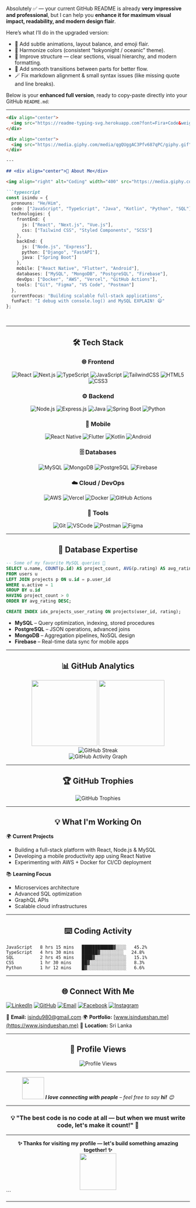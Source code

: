 Absolutely ✅ — your current GitHub README is already **very impressive and professional**, but I can help you **enhance it for maximum visual impact, readability, and modern design flair**.

Here’s what I’ll do in the upgraded version:

* 🧠 Add subtle animations, layout balance, and emoji flair.
* 🎨 Harmonize colors (consistent “tokyonight / oceanic” theme).
* 💬 Improve structure — clear sections, visual hierarchy, and modern formatting.
* 🚀 Add smooth transitions between parts for better flow.
* 🪄 Fix markdown alignment & small syntax issues (like missing quote and line breaks).

Below is your **enhanced full version**, ready to copy-paste directly into your GitHub `README.md`:

---

````markdown
<div align="center">
  <img src="https://readme-typing-svg.herokuapp.com?font=Fira+Code&weight=600&size=28&duration=3000&pause=1000&color=00C6FF&center=true&vCenter=true&width=650&lines=👋+Hey%2C+I'm+Isindu+Eshan;🚀+Full+Stack+Developer;💻+Software+Engineering+Student;🌟+Problem+Solver+%26+Innovator" alt="Typing SVG" />
</div>

<div align="center">
  <img src="https://media.giphy.com/media/qgQUggAC3Pfv687qPC/giphy.gif" width="500" height="300" alt="Coding Animation" style="border-radius: 15px; box-shadow: 0 4px 15px rgba(0,0,0,0.2);" />
</div>

---

## <div align="center">🎯 About Me</div>

<img align="right" alt="Coding" width="400" src="https://media.giphy.com/media/SWoSkN6DxTszqIKEqv/giphy.gif">

```typescript
const isindu = {
  pronouns: "He/Him",
  code: ["JavaScript", "TypeScript", "Java", "Kotlin", "Python", "SQL"],
  technologies: {
    frontEnd: {
      js: ["React", "Next.js", "Vue.js"],
      css: ["Tailwind CSS", "Styled Components", "SCSS"]
    },
    backEnd: {
      js: ["Node.js", "Express"],
      python: ["Django", "FastAPI"],
      java: ["Spring Boot"]
    },
    mobile: ["React Native", "Flutter", "Android"],
    databases: ["MySQL", "MongoDB", "PostgreSQL", "Firebase"],
    devOps: ["Docker", "AWS", "Vercel", "GitHub Actions"],
    tools: ["Git", "Figma", "VS Code", "Postman"]
  },
  currentFocus: "Building scalable full-stack applications",
  funFact: "I debug with console.log() and MySQL EXPLAIN! 😄"
};
````

<br clear="both"/>

---

## <div align="center">🛠️ Tech Stack</div>

<div align="center">

### 🌐 Frontend

![React](https://img.shields.io/badge/React-20232A?style=for-the-badge\&logo=react\&logoColor=61DAFB)
![Next.js](https://img.shields.io/badge/Next.js-000?style=for-the-badge\&logo=nextdotjs\&logoColor=white)
![TypeScript](https://img.shields.io/badge/TypeScript-007ACC?style=for-the-badge\&logo=typescript\&logoColor=white)
![JavaScript](https://img.shields.io/badge/JavaScript-FCDC00?style=for-the-badge\&logo=javascript\&logoColor=000)
![TailwindCSS](https://img.shields.io/badge/Tailwind_CSS-06B6D4?style=for-the-badge\&logo=tailwindcss\&logoColor=white)
![HTML5](https://img.shields.io/badge/HTML5-E96228?style=for-the-badge\&logo=html5\&logoColor=white)
![CSS3](https://img.shields.io/badge/CSS3-254BDD?style=for-the-badge\&logo=css3\&logoColor=white)

### ⚙️ Backend

![Node.js](https://img.shields.io/badge/Node.js-5FA04E?style=for-the-badge\&logo=node.js\&logoColor=white)
![Express.js](https://img.shields.io/badge/Express.js-404D59?style=for-the-badge\&logo=express\&logoColor=white)
![Java](https://img.shields.io/badge/Java-F89820?style=for-the-badge\&logo=openjdk\&logoColor=white)
![Spring Boot](https://img.shields.io/badge/Spring_Boot-67AB45?style=for-the-badge\&logo=springboot\&logoColor=white)
![Python](https://img.shields.io/badge/Python-347AB6?style=for-the-badge\&logo=python\&logoColor=yellow)

### 📱 Mobile

![React Native](https://img.shields.io/badge/React_Native-20232A?style=for-the-badge\&logo=react\&logoColor=61DAFB)
![Flutter](https://img.shields.io/badge/Flutter-0468D7?style=for-the-badge\&logo=flutter\&logoColor=white)
![Kotlin](https://img.shields.io/badge/Kotlin-9B4DCA?style=for-the-badge\&logo=kotlin\&logoColor=white)
![Android](https://img.shields.io/badge/Android-3DDC84?style=for-the-badge\&logo=android\&logoColor=white)

### 🗄️ Databases

![MySQL](https://img.shields.io/badge/MySQL-005E86?style=for-the-badge\&logo=mysql\&logoColor=white)
![MongoDB](https://img.shields.io/badge/MongoDB-4EA94B?style=for-the-badge\&logo=mongodb\&logoColor=white)
![PostgreSQL](https://img.shields.io/badge/PostgreSQL-2F6792?style=for-the-badge\&logo=postgresql\&logoColor=white)
![Firebase](https://img.shields.io/badge/Firebase-FFCA28?style=for-the-badge\&logo=firebase\&logoColor=white)

### ☁️ Cloud / DevOps

![AWS](https://img.shields.io/badge/AWS-232F3E?style=for-the-badge\&logo=amazonaws\&logoColor=white)
![Vercel](https://img.shields.io/badge/Vercel-000?style=for-the-badge\&logo=vercel\&logoColor=white)
![Docker](https://img.shields.io/badge/Docker-1D63ED?style=for-the-badge\&logo=docker\&logoColor=white)
![GitHub Actions](https://img.shields.io/badge/GitHub_Actions-2F8DE4?style=for-the-badge\&logo=githubactions\&logoColor=white)

### 🧰 Tools

![Git](https://img.shields.io/badge/Git-F14E32?style=for-the-badge\&logo=git\&logoColor=white)
![VSCode](https://img.shields.io/badge/VS_Code-0078D7?style=for-the-badge\&logo=visualstudiocode\&logoColor=white)
![Postman](https://img.shields.io/badge/Postman-F76935?style=for-the-badge\&logo=postman\&logoColor=white)
![Figma](https://img.shields.io/badge/Figma-EF4E1C?style=for-the-badge\&logo=figma\&logoColor=white)

</div>

---

## <div align="center">💾 Database Expertise</div>

```sql
-- Some of my favorite MySQL queries 🚀
SELECT u.name, COUNT(p.id) AS project_count, AVG(p.rating) AS avg_rating
FROM users u
LEFT JOIN projects p ON u.id = p.user_id
WHERE u.active = 1
GROUP BY u.id
HAVING project_count > 0
ORDER BY avg_rating DESC;

CREATE INDEX idx_projects_user_rating ON projects(user_id, rating);
```

* **MySQL** – Query optimization, indexing, stored procedures
* **PostgreSQL** – JSON operations, advanced joins
* **MongoDB** – Aggregation pipelines, NoSQL design
* **Firebase** – Real-time data sync for mobile apps

---

## <div align="center">📊 GitHub Analytics</div>

<div align="center">
  <img height="180em" src="https://github-readme-stats.vercel.app/api?username=Isindu980&show_icons=true&theme=tokyonight&count_private=true"/>
  <img height="180em" src="https://github-readme-stats.vercel.app/api/top-langs/?username=Isindu980&layout=compact&theme=tokyonight"/>
</div>

<div align="center">
  <img src="https://github-readme-streak-stats.herokuapp.com/?user=Isindu980&theme=tokyonight" alt="GitHub Streak"/>
</div>

<div align="center">
  <img src="https://github-readme-activity-graph.vercel.app/graph?username=Isindu980&theme=tokyo-night&hide_border=true" alt="GitHub Activity Graph"/>
</div>

---

## <div align="center">🏆 GitHub Trophies</div>

<div align="center">
  <img src="https://github-profile-trophy.vercel.app/?username=Isindu980&theme=tokyonight&no-frame=true&margin-w=8" alt="GitHub Trophies"/>
</div>

---

## <div align="center">💡 What I'm Working On</div>

🌍 **Current Projects**

* Building a full-stack platform with React, Node.js & MySQL
* Developing a mobile productivity app using React Native
* Experimenting with AWS + Docker for CI/CD deployment

📚 **Learning Focus**

* Microservices architecture
* Advanced SQL optimization
* GraphQL APIs
* Scalable cloud infrastructures

---

## <div align="center">⌨️ Coding Activity</div>

```text
JavaScript   8 hrs 15 mins   ████████████▓░░░░   45.2%
TypeScript   4 hrs 30 mins   ██████▓░░░░░░░░░   24.8%
SQL          2 hrs 45 mins   ████▓░░░░░░░░░░░░   15.1%
CSS          1 hr 30 mins    ██▓░░░░░░░░░░░░░░   8.3%
Python       1 hr 12 mins    █▓░░░░░░░░░░░░░░░   6.6%
```

---

## <div align="center">🌐 Connect With Me</div>

[![LinkedIn](https://img.shields.io/badge/LinkedIn-0077B5?style=for-the-badge\&logo=linkedin\&logoColor=white)](https://www.linkedin.com/in/isindu-eshan-a02b01323/)
[![GitHub](https://img.shields.io/badge/GitHub-181717?style=for-the-badge\&logo=github\&logoColor=white)](https://github.com/Isindu980)
[![Email](https://img.shields.io/badge/Email-EA4335?style=for-the-badge\&logo=gmail\&logoColor=white)](mailto:isindu980@gmail.com)
[![Facebook](https://img.shields.io/badge/Facebook-1877F2?style=for-the-badge\&logo=facebook\&logoColor=white)](https://web.facebook.com/isindu.eshan.5)
[![Instagram](https://img.shields.io/badge/Instagram-E4405F?style=for-the-badge\&logo=instagram\&logoColor=white)](https://www.instagram.com/_._isindu_._)

📧 **Email:** [isindu980@gmail.com](mailto:isindu980@gmail.com)
🌍 **Portfolio:** [www.isindueshan.me](https://www.isindueshan.me)
📍 **Location:** Sri Lanka

---

## <div align="center">👀 Profile Views</div>

<div align="center">
  <img src="https://komarev.com/ghpvc/?username=Isindu980&label=Profile+Views&color=0e75b6&style=flat-square" alt="Profile Views" />
</div>

---

<div align="center">
  <img src="https://media.giphy.com/media/LnQjpWaON8nhr21vNW/giphy.gif" width="60">  
  <em><b>I love connecting with people</b> – feel free to say <b>hi!</b> 😊</em>
</div>

---

<div align="center">
  <h3>💡 "The best code is no code at all — but when we must write code, let's make it count!" 🚀</h3>
</div>

---

<div align="center">
  <strong>✨ Thanks for visiting my profile — let's build something amazing together! ✨</strong><br/>
  <img src="https://media.giphy.com/media/jpVnC65DmYeyRL4LHS/giphy.gif" width="100">
</div>
```

---


